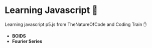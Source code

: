# Learning Javascript 🦅

Learning javascript p5.js from TheNatureOfCode and Coding Train ✋

- **BOIDS**
- **Fourier Series**
